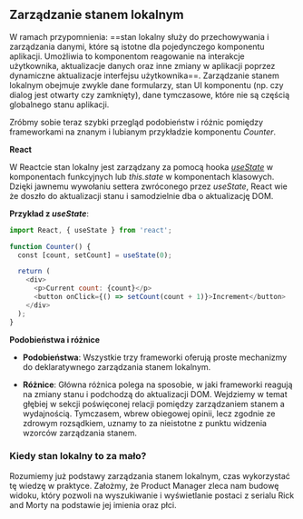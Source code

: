 ## **Zarządzanie stanem lokalnym**

W ramach przypomnienia: ==stan lokalny służy do przechowywania i zarządzania danymi, które są istotne dla pojedynczego komponentu aplikacji. Umożliwia to komponentom reagowanie na interakcje użytkownika, aktualizacje danych oraz inne zmiany w aplikacji poprzez dynamiczne aktualizacje interfejsu użytkownika==. Zarządzanie stanem lokalnym obejmuje zwykle dane formularzy, stan UI komponentu (np. czy dialog jest otwarty czy zamknięty), dane tymczasowe, które nie są częścią globalnego stanu aplikacji.

Zróbmy sobie teraz szybki przegląd podobieństw i różnic pomiędzy frameworkami na znanym i lubianym przykładzie komponentu _Counter_.

**React**

W Reactcie stan lokalny jest zarządzany za pomocą hooka [_useState_](https://react.dev/reference/react/useState) w komponentach funkcyjnych lub _this.state_ w komponentach klasowych. Dzięki jawnemu wywołaniu settera zwróconego przez _useState_, React wie że doszło do aktualizacji stanu i samodzielnie dba o aktualizację DOM.

**Przykład z _useState_**:
```jsx
import React, { useState } from 'react';

function Counter() {
  const [count, setCount] = useState(0);

  return (
    <div>
      <p>Current count: {count}</p>
      <button onClick={() => setCount(count + 1)}>Increment</button>
    </div>
  );
}
```

**Podobieństwa i różnice**

- **Podobieństwa**: Wszystkie trzy frameworki oferują proste mechanizmy do deklaratywnego zarządzania stanem lokalnym.

- **Różnice**: Główna różnica polega na sposobie, w jaki frameworki reagują na zmiany stanu i podchodzą do aktualizacji DOM. Wejdziemy w temat głębiej w sekcji poświęconej relacji pomiędzy zarządzaniem stanem a wydajnością. Tymczasem, wbrew obiegowej opinii, lecz zgodnie ze zdrowym rozsądkiem, uznamy to za nieistotne z punktu widzenia wzorców zarządzania stanem.

### **Kiedy stan lokalny to za mało?**

Rozumiemy już podstawy zarządzania stanem lokalnym, czas wykorzystać tę wiedzę w praktyce. Założmy, że Product Manager zleca nam budowę widoku, który pozwoli na wyszukiwanie i wyświetlanie postaci z serialu Rick and Morty na podstawie jej imienia oraz płci.

